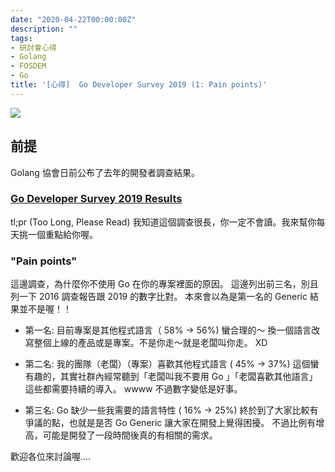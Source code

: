 ```yaml
---
date: "2020-04-22T00:00:00Z"
description: ""
tags:
- 研討會心得
- Golang
- FOSDEM
- Go
title: '[心得]  Go Developer Survey 2019 (1: Pain points)'
---
```


![](https://blog.golang.org/survey2019/fig27.svg)


## 前提

Golang 協會日前公布了去年的開發者調查結果。

### [Go Developer Survey 2019 Results](https://blog.golang.org/survey2019-results)

tl;pr (Too Long, Please Read)
我知道這個調查很長，你一定不會讀。我來幫你每天挑一個重點給你喔。

### "Pain points"

這邊調查，為什麼你不使用 Go 在你的專案裡面的原因。 
這邊列出前三名，別且列一下 2016 調查報告跟 2019 的數字比對。
本來會以為是第一名的 Generic 結果並不是喔！！


- 第一名: 目前專案是其他程式語言（ 58% -> 56%)
蠻合理的～ 換一個語言改寫整個上線的產品或是專案。不是你走～就是老闆叫你走。 XD

- 第二名: 我的團隊（老闆）（專案）喜歡其他程式語言 ( 45% -> 37%)
這個蠻有趣的，其實社群內經常聽到「老闆叫我不要用 Go 」「老闆喜歡其他語言」 這些都需要持續的導入。 wwww
不過數字變低是好事。

- 第三名: Go 缺少一些我需要的語言特性 ( 16% -> 25%)
終於到了大家比較有爭議的點，也就是是否 Go Generic 讓大家在開發上覺得困擾。
不過比例有增高，可能是開發了一段時間後真的有相關的需求。

歡迎各位來討論喔.... 